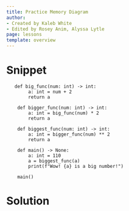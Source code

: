 ```yaml
---
title: Practice Memory Diagram
author:
- Created by Kaleb White
- Edited by Rosey Anim, Alyssa Lytle
page: lessons
template: overview
---
```


# Snippet

<pre>
<code class="python">   def big_func(num: int) -> int:
        a: int = num + 2
        return a

    def bigger_func(num: int) -> int:
        a: int = big_func(num) * 2
        return a

    def biggest_func(num: int) -> int:
        a: int = bigger_func(num) ** 2
        return a

    def main() -> None:
        a: int = 110 
        a = biggest_func(a)
        print(f"Wow! {a} is a big number!")

    main()
</code></pre>

# Solution

<img class="img-fluid" src="/static/practice-mem-diagrams/func-import-00-sol.png" alt=""/>